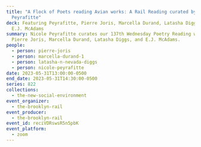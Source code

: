 ```yaml
---
title: "A Flock of Poets reading Avian works: A Rail Reading curated by Nicole
  Peyrafitte"
deck: Featuring Peyrafitte, Pierre Joris, Marcella Durand, Latasha Diggs, and
  E.J. McAdams
summary: Nicole Peyrafitte curates our 137th Wednesday Poetry Reading with
  Pierre Joris, Marcella Durand, Latasha Diggs, and E.J. McAdams.
people:
  - person: pierre-joris
  - person: marcella-durand-1
  - person: latasha-n-nevada-diggs
  - person: nicole-peyrafitte
date: 2023-05-31T13:00:00-0500
end_date: 2023-05-31T14:30:00-0500
series: 822
collections:
  - the-new-social-environment
event_organizer:
  - the-brooklyn-rail
event_producer:
  - the-brooklyn-rail
event_id: reciVDRswsR5n5pbK
event_platform:
  - zoom
---
```

